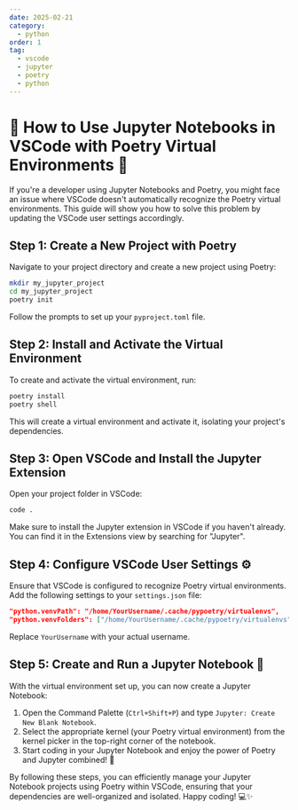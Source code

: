 ```yaml
---
date: 2025-02-21
category:
  - python
order: 1
tag:
  - vscode
  - jupyter
  - poetry
  - python
---
```


# 📓 How to Use Jupyter Notebooks in VSCode with Poetry Virtual Environments 🚀

If you're a developer using Jupyter Notebooks and Poetry, you might face an issue where VSCode doesn't automatically recognize the Poetry virtual environments. This guide will show you how to solve this problem by updating the VSCode user settings accordingly.

## Step 1: Create a New Project with Poetry

Navigate to your project directory and create a new project using Poetry:
```bash
mkdir my_jupyter_project
cd my_jupyter_project
poetry init
```
Follow the prompts to set up your `pyproject.toml` file.

## Step 2: Install and Activate the Virtual Environment

To create and activate the virtual environment, run:
```bash
poetry install
poetry shell
```
This will create a virtual environment and activate it, isolating your project's dependencies.

## Step 3: Open VSCode and Install the Jupyter Extension

Open your project folder in VSCode:
```bash
code .
```
Make sure to install the Jupyter extension in VSCode if you haven't already. You can find it in the Extensions view by searching for "Jupyter".

## Step 4: Configure VSCode User Settings ⚙️

Ensure that VSCode is configured to recognize Poetry virtual environments. Add the following settings to your `settings.json` file:
```json
"python.venvPath": "/home/YourUsername/.cache/pypoetry/virtualenvs",
"python.venvFolders": ["/home/YourUsername/.cache/pypoetry/virtualenvs"]
```
Replace `YourUsername` with your actual username.

## Step 5: Create and Run a Jupyter Notebook 📓

With the virtual environment set up, you can now create a Jupyter Notebook:

1. Open the Command Palette (`Ctrl+Shift+P`) and type `Jupyter: Create New Blank Notebook`.
2. Select the appropriate kernel (your Poetry virtual environment) from the kernel picker in the top-right corner of the notebook.
3. Start coding in your Jupyter Notebook and enjoy the power of Poetry and Jupyter combined! 🎉

By following these steps, you can efficiently manage your Jupyter Notebook projects using Poetry within VSCode, ensuring that your dependencies are well-organized and isolated. Happy coding! 💻✨
